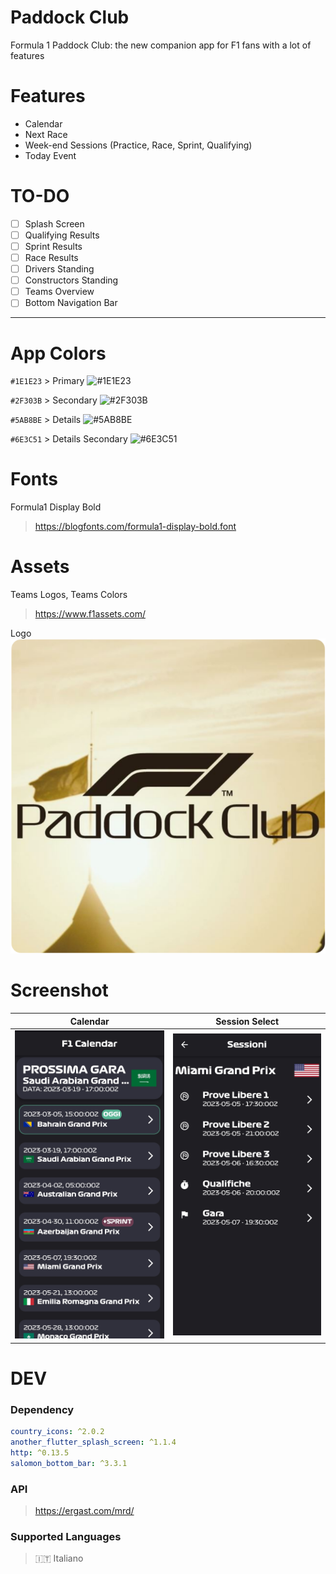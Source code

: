 # Paddock Club
Formula 1 Paddock Club: the new companion app for F1 fans with a lot of features

# Features

- Calendar
- Next Race
- Week-end Sessions (Practice, Race, Sprint, Qualifying) 
- Today Event

# TO-DO

- [ ] Splash Screen
- [ ] Qualifying Results
- [ ] Sprint Results
- [ ] Race Results
- [ ] Drivers Standing
- [ ] Constructors Standing
- [ ] Teams Overview
- [ ] Bottom Navigation Bar

---

# App Colors
`#1E1E23` > Primary ![#1E1E23](https://via.placeholder.com/15/1E1E23/1E1E23.png)

`#2F303B` > Secondary ![#2F303B](https://via.placeholder.com/15/2F303B/2F303B.png)

`#5AB8BE` > Details ![#5AB8BE](https://via.placeholder.com/15/5AB8BE/5AB8BE.png)

`#6E3C51` > Details Secondary ![#6E3C51](https://via.placeholder.com/15/6E3C51/6E3C51.png)

# Fonts
Formula1 Display Bold
> https://blogfonts.com/formula1-display-bold.font


# Assets
Teams Logos, Teams Colors
> https://www.f1assets.com/

Logo
![App Logo](/assets/favicon.png)

# Screenshot
| Calendar  | Session Select |
| ------------- | ------------- |
| ![Calendar](screenshot/Calendar.jpg)  | ![Session Select](screenshot/Session-Select.jpg)  |

# DEV
### Dependency
```yaml
country_icons: ^2.0.2
another_flutter_splash_screen: ^1.1.4
http: ^0.13.5
salomon_bottom_bar: ^3.3.1
```

### API
> https://ergast.com/mrd/

### Supported Languages
> 🇮🇹 Italiano
